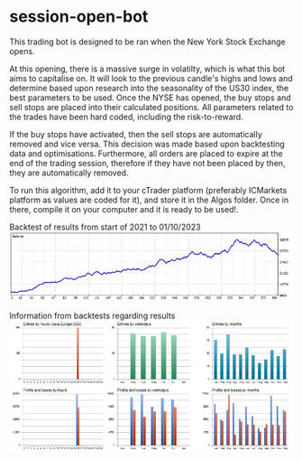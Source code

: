 # session-open-bot

This trading bot is designed to be ran when the New York Stock Exchange opens.

At this opening, there is a massive surge in volatilty, which is what this bot aims to capitalise on. It will look to the previous candle's highs and lows and determine based upon research into the seasonality of the US30 index, the best parameters to be used. Once the NYSE has opened, the buy stops and sell stops are placed into their calculated positions. All parameters related to the trades have been hard coded, including the risk-to-reward.

If the buy stops have activated, then the sell stops are automatically removed and vice versa. This decision was made based upon backtesting data and optimisations. Furthermore, all orders are placed to expire at the end of the trading session, therefore if they have not been placed by then, they are automatically removed.

To run this algorithm, add it to your cTrader platform (preferably ICMarkets platform as values are coded for it), and store it in the Algos folder. Once in there, compile it on your computer and it is ready to be used!.

Backtest of results from start of 2021 to 01/10/2023
![alt text](./ReportTester-51051669.png)

Information from backtests regarding results
![alt text](./ReportTester-51051669-hst.png)
